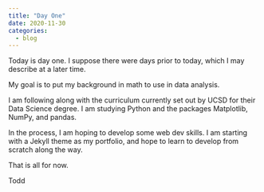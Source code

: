 ```yaml
---
title: "Day One"
date: 2020-11-30
categories:
  - blog
---
```


Today is day one. I suppose there were days prior to today, which I may describe at a later time.

My goal is to put my background in math to use in data analysis. 

I am following along with the curriculum currently set out by UCSD for their Data Science degree.
I am studying Python and the packages Matplotlib, NumPy, and pandas. 

In the process, I am hoping to develop some web dev skills. 
I am starting with a Jekyll theme as my portfolio, and hope to learn to develop from scratch along the way.

That is all for now.

Todd
